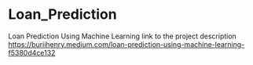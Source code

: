 # Loan_Prediction
Loan Prediction Using Machine Learning 
link to the project description https://buriihenry.medium.com/loan-prediction-using-machine-learning-f5380d4ce132
